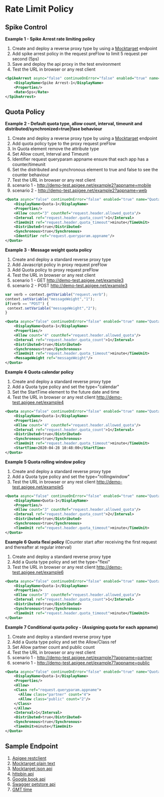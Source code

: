 # Rate Limit Policy

## Spike Control
**Example 1 - Spike Arrest rate limiting policy**
1. Create and deploy a reverse proxy type by using a [Mocktarget](https://mocktarget.apigee.net/json) endpoint 
1. Add spike arrest policy in the request preFlow to limit 5 request per second (5ps)
1. Save and deploy the api proxy in the test environment
1. Test the URL in browser or any rest client
```xml
<SpikeArrest async="false" continueOnError="false" enabled="true" name="Spike-Arrest-1">
    <DisplayName>Spike Arrest-1</DisplayName>
    <Properties/>
    <Rate>5ps</Rate>
</SpikeArrest>
```

## Quota Policy

**Example 2 - Default quota type, allow count, interval, timeunit and distributed/synchronized=true|fase behaviour**
1. Create and deploy a reverse proxy type by using a [Mocktarget](https://mocktarget.apigee.net/json) endpoint 
1. Add quota policy type to the proxy request preFlow
1. In Quota element remove the attribute type
1. Set Allow count, Interval and Timeunit
1. Identifier request queryparam appname ensure that each app has a counter/timeunit
1. Set the distributed and synchronous element to true and false to see the counter behaviour
1. Test the URL in browser or any rest client 
1. scenario 1 - http://demo-test.apigee.net/example2?appname=mobile
1. scenario 2 - http://demo-test.apigee.net/example2?appname=web

```xml
<Quota async="false" continueOnError="false" enabled="true" name="Quota-1">
    <DisplayName>Quota-1</DisplayName>
    <Properties/>
    <Allow count="3" countRef="request.header.allowed_quota"/>
    <Interval ref="request.header.quota_count">1</Interval>
    <TimeUnit ref="request.header.quota_timeout">minute</TimeUnit>    
    <Distributed>true</Distributed>
    <Synchronous>true</Synchronous>
    <Identifier ref="request.queryparam.appname"/>
</Quota>
```

**Example 3 - Message weight quota policy**
1. Create and deploy a standard reverse proxy type
1. Add Javascript policy in proxy request preFlow
1. Add Quota policy to proxy request preFlow
1. Test the URL in browser or any rest client 
1. scenario 1 - GET http://demo-test.apigee.net/example3
1. scenario 2 - POST http://demo-test.apigee.net/example3

```javascript
var verb = context.getVariable("request.verb");
context.setVariable("messageWeight","1");
if(verb == "POST") {
 context.setVariable("messageWeight","2");
}
```

```xml
<Quota async="false" continueOnError="false" enabled="true" name="Quota-1">
    <DisplayName>Quota-1</DisplayName>
    <Properties/>
    <Allow count="4" countRef="request.header.allowed_quota"/>
    <Interval ref="request.header.quota_count">1</Interval>
    <Distributed>true</Distributed>
    <Synchronous>true</Synchronous>
    <TimeUnit ref="request.header.quota_timeout">minute</TimeUnit>
    <MessageWeight ref="messageWeight"/>
</Quota>
```

**Example 4 Quota calendar policy**
1. Create and deploy a standard reverse proxy type
1. Add a Quota type policy and set the type="calendar"
1. Set the StartTime element to the future date and time
1. Test the URL in browser or any rest client http://demo-test.apigee.net/example4

```xml
<Quota async="false" continueOnError="false" enabled="true" name="Quota-1" type="calendar">
    <DisplayName>Quota-1</DisplayName>
    <Properties/>
    <Allow count="4" countRef="request.header.allowed_quota"/>
    <Interval ref="request.header.quota_count">1</Interval>
    <Distributed>true</Distributed>
    <Synchronous>true</Synchronous>
    <TimeUnit ref="request.header.quota_timeout">minute</TimeUnit>
    <StartTime>2020-04-28 10:48:00</StartTime>
</Quota>
```

**Example 5 Quota rolling window policy**
1. Create and deploy a standard reverse proxy type
1. Add a Quota type policy and set the type="rollingwindow"
1. Test the URL in browser or any rest client http://demo-test.apigee.net/example5

```xml
<Quota async="false" continueOnError="false" enabled="true" name="Quota-1" type="rollingwindow">
    <DisplayName>Quota-1</DisplayName>
    <Properties/>
    <Allow count="3" countRef="request.header.allowed_quota"/>
    <Interval ref="request.header.quota_count">2</Interval>
    <Distributed>true</Distributed>
    <Synchronous>true</Synchronous>
    <TimeUnit ref="request.header.quota_timeout">minute</TimeUnit>
</Quota>
```

**Example 6 Quota flexi policy** (Counter start after receiving the first request and thereafter at regular interval)
1. Create and deploy a standard reverse proxy type
1. Add a Quota type policy and set the type="flexi"
1. Test the URL in browser or any rest client http://demo-test.apigee.net/example6

```xml
<Quota async="false" continueOnError="false" enabled="true" name="Quota-1" type="flexi">
    <DisplayName>Quota-1</DisplayName>
    <Properties/>
    <Allow count="3" countRef="request.header.allowed_quota"/>
    <Interval ref="request.header.quota_count">1</Interval>
    <Distributed>true</Distributed>
    <Synchronous>true</Synchronous>
    <TimeUnit ref="request.header.quota_timeout">minute</TimeUnit>
</Quota>
```

**Example 7 Conditional quota policy - (Assigning quota for each appname)**
1. Create and deploy a standard reverse proxy type
1. Add a Quota type policy and set the Allow/Class ref
1. Set Allow partner count and public count 
1. Test the URL in browser or any rest client 
1. scenario 1 - http://demo-test.apigee.net/example7?appname=partner
1. scenario 1 - http://demo-test.apigee.net/example7?appname=public

```xml
<Quota async="false" continueOnError="false" enabled="true" name="Quota-1">
    <DisplayName>Quota-1</DisplayName>
    <Properties/>
    <Allow>
	<Class ref="request.queryparam.appname">
 	  <Allow class="partner" count="4">
	  <Allow class="public" count="2"/>
	</Class>
    </Allow>
    <Interval>1</Interval>
    <Distributed>true</Distributed>
    <Synchronous>true</Synchronous>
    <TimeUnit>minute</TimeUnit>
</Quota>
```

## Sample Endpoint
1. [Apigee restclient](https://apigee-restclient.appspot.com)
1. [Mocktarget plain text](https://mocktarget.apigee.net)
1. [Mocktarget json api](https://mocktarget.apigee.net/json)
1. [httpbin api](http://httpbin.org/get)
1. [Google book api](https://www.googleapis.com/books/v1/volumes?q=nodejs)
1. [Swagger petstore api](https://petstore.swagger.io/v2/swagger.json)
1. [GMT time](https://time.is/GMT)
